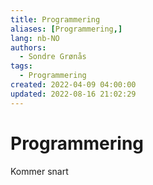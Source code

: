 ```yaml
---
title: Programmering
aliases: [Programmering,]
lang: nb-NO
authors:
  - Sondre Grønås
tags:
  - Programmering
created: 2022-04-09 04:00:00
updated: 2022-08-16 21:02:29
---
```

# Programmering
Kommer snart
